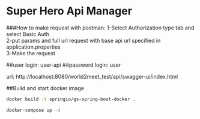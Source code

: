 # Super Hero Api Manager

###How to make request with postman:
1-Select Authorization type tab and select Basic Auth
<br>
2-put params and full url request with base api url specified in application.properties
<br>
3-Make the request

##user login:  user-api
##password login: user

url: 
http://localhost:8080/world2meet_test/api/swagger-ui/index.html


##Build and start docker image

```bash
docker build -t springio/gs-spring-boot-docker .
```

```bash
docker-compose up -d
```